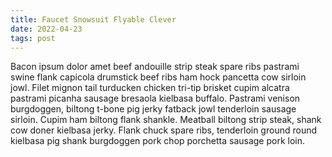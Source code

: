 ```yaml
---
title: Faucet Snowsuit Flyable Clever
date: 2022-04-23
tags: post
---
```


Bacon ipsum dolor amet beef andouille strip steak spare ribs pastrami swine flank capicola drumstick beef ribs ham hock pancetta cow sirloin jowl.  Filet mignon tail turducken chicken tri-tip brisket cupim alcatra pastrami picanha sausage bresaola kielbasa buffalo.  Pastrami venison burgdoggen, biltong t-bone pig jerky fatback jowl tenderloin sausage sirloin.  Cupim ham biltong flank shankle.  Meatball biltong strip steak, shank cow doner kielbasa jerky.  Flank chuck spare ribs, tenderloin ground round kielbasa pig shank burgdoggen pork chop porchetta sausage pork loin.